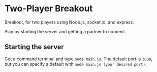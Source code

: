 # Two-Player Breakout

Breakout, for two players using Node.js, socket.io, and express.

Play by starting the server and getting a partner to connect.

## Starting the server

Get a command terminal and type `node main.js`. The default port is `3000`, but you can specify a default with `node main.js (your desired port)`.